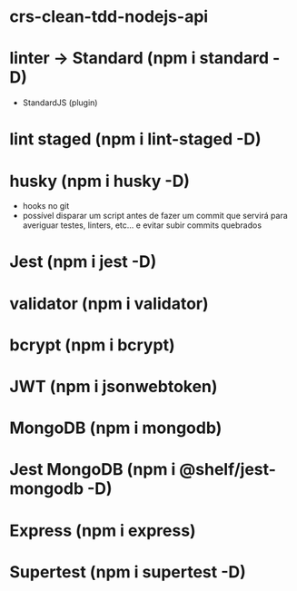 # crs-clean-tdd-nodejs-api

# linter -> Standard (npm i standard -D)

- StandardJS (plugin)

# lint staged (npm i lint-staged -D)

# husky (npm i husky -D)

- hooks no git
- possível disparar um script antes de fazer um commit que servirá para averiguar testes, linters, etc... e evitar subir commits quebrados

# Jest (npm i jest -D)

# validator (npm i validator)

# bcrypt (npm i bcrypt)

# JWT (npm i jsonwebtoken)

# MongoDB (npm i mongodb)

# Jest MongoDB (npm i @shelf/jest-mongodb -D)

# Express (npm i express)

# Supertest (npm i supertest -D)
